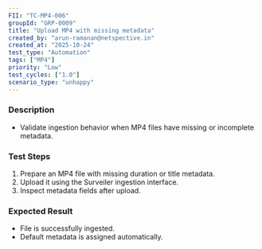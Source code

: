 ```yaml
---
FII: "TC-MP4-006"
groupId: "GRP-0009"
title: "Upload MP4 with missing metadata"
created_by: "arun-ramanan@netspective.in"
created_at: "2025-10-24"
test_type: "Automation"
tags: ["MP4"]
priority: "Low"
test_cycles: ["1.0"]
scenario_type: "unhappy"
---
```


### Description
- Validate ingestion behavior when MP4 files have missing or incomplete metadata.

### Test Steps
1. Prepare an MP4 file with missing duration or title metadata.  
2. Upload it using the Surveiler ingestion interface.  
3. Inspect metadata fields after upload.

### Expected Result
- File is successfully ingested.  
- Default metadata is assigned automatically.
